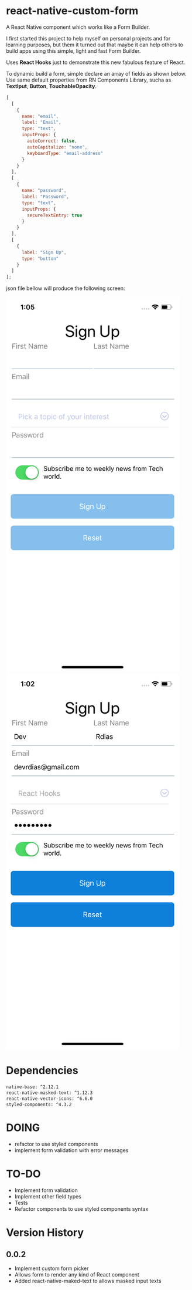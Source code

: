 # react-native-custom-form

A React Native component which works like a Form Builder.

I first started this project to help myself on personal projects and for learning purposes, but them it turned out that maybe it can help others to build apps using this simple, light and fast Form Builder.

Uses **React Hooks** just to demonstrate this new fabulous feature of React.

To dynamic build a form, simple declare an array of fields as shown below.
Use same default properties from RN Components Library, sucha as **TextIput**, **Button**, **TouchableOpacity**.

```javascript
[
  [
    {
      name: "email",
      label: "Email",
      type: "text",
      inputProps: {
        autoCorrect: false,
        autoCapitalize: "none",
        keyboardType: "email-address"
      }
    }
  ],
  [
    {
      name: "password",
      label: "Password",
      type: "text",
      inputProps: {
        secureTextEntry: true
      }
    }
  ],
  [
    {
      label: "Sign Up",
      type: "button"
    }
  ]
];
```

json file bellow will produce the following screen:

![Blank Form](/images/formBlank.png)
![Filled Form](/images/formFilled.png)

# Dependencies

```
native-base: ^2.12.1
react-native-masked-text: ^1.12.3
react-native-vector-icons: ^6.6.0
styled-components: ^4.3.2
```

# DOING

- refactor to use styled components
- implement form validation with error messages

# TO-DO

- Implement form validation
- Implement other field types
- Tests
- Refactor components to use styled components syntax

# Version History

## 0.0.2

- Implement custom form picker
- Allows form to render any kind of React component
- Added react-native-maked-text to allows masked input texts

#
